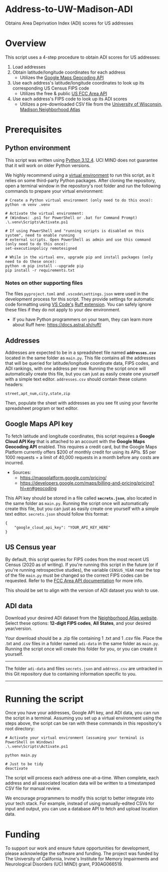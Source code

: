 # Address-to-UW-Madison-ADI
Obtains Area Deprivation Index (ADI) scores for US addresses

# Overview

This script uses a 4-step procedure to obtain ADI scores for US addresses:

1. Load addresses
2. Obtain latitude/longitude coordinates for each address
    * Utilizes the [Google Maps Geocoding API](https://developers.google.com/maps/documentation/geocoding/overview)
3. Use each address's latitude/longitude coordinates to look up its corresponding US Census FIPS code
    * Utilizes the free & public [US FCC Area API](https://geo.fcc.gov/api/census/#!/block/get_block_find)
4. Use each address's FIPS code to look up its ADI scores
    * Utilizes a pre-downloaded CSV file from the [University of Wisconsin, Madison Neighborhood Atlas](https://www.neighborhoodatlas.medicine.wisc.edu/)

# Prerequisites

## Python environment

This script was written using [Python 3.12.4](https://www.python.org/downloads/release/python-3124/). UCI MIND does not guarantee that it will work on older Python versions.

We highly recommend using a [virtual environment](https://docs.python.org/3/library/venv.html) to run this script, as it relies on some third-party Python packages. After cloning the repository, open a terminal window in the repository's root folder and run the following commands to prepare your virtual environment:

```
# Create a Python virtual environment (only need to do this once):
python -m venv .venv

# Activate the virtual environment:
# (Windows: .ps1 for PowerShell or .bat for Command Prompt)
.\.venv\Scripts\Activate.ps1

# If using PowerShell and "running scripts is disabled on this system", need to enable running
# external scripts. Open PowerShell as admin and use this command (only need to do this once):
set-executionpolicy remotesigned

# While in the virtual env, upgrade pip and install packages (only need to do these once):
python -m pip install --upgrade pip
pip install -r requirements.txt
```

### Notes on other supporting files

The files `pyproject.toml` and `.vscode\settings.json` were used in the development process for this script. They provide settings for automatic code formatting using [VS Code's](https://code.visualstudio.com/) [Ruff extension](https://marketplace.visualstudio.com/items?itemName=charliermarsh.ruff). You can safely ignore these files if they do not apply to your dev environment.

* If you have Python programmers on your team, they can learn more about Ruff here: https://docs.astral.sh/ruff/

## Addresses

Addresses are expected to be in a spreadsheet file named **`addresses.csv`** located in the same folder as `main.py`. This file contains all the addresses that will be queried for latitude/longitude coordinate data, FIPS codes, and ADI rankings, with one address per row. Running the script once will automatically create this file, but you can just as easily create one yourself with a simple text editor. `addresses.csv` should contain these column headers:

```
street,apt_num,city,state,zip
```

Then, populate the sheet with addresses as you see fit using your favorite spreadsheet program or text editor.

## Google Maps API key

To fetch latitude and longitude coordinates, this script requires a **Google Cloud API Key** that is attached to an account with the **Google Maps Geocoding API** enabled. This requires a credit card, but the Google Maps Platform currently offers $200 of monthly credit for using its APIs. $5 per 1000 requests = a limit of 40,000 requests in a month before any costs are incurred.

* Sources:
  * https://mapsplatform.google.com/pricing/
  * https://developers.google.com/maps/billing-and-pricing/pricing?hl=en#geocoding

This API key should be stored in a file called **`secrets.json`**, also located in the same folder as `main.py`. Running the script once will automatically create this file, but you can just as easily create one yourself with a simple text editor. `secrets.json` should follow this format:

```
{
    "google_cloud_api_key": "YOUR_API_KEY_HERE"
}
```

## US Census year

By default, this script queries for FIPS codes from the most recent US Census (2020 as of writing). If you're running this script in the future (or if you're running retrospective studies), the variable `CENSUS_YEAR` near the top of the file `main.py` must be changed so the correct FIPS codes can be requested. Refer to the [FCC Area API documentation](https://geo.fcc.gov/api/census/#!/block/get_block_find) for more info.

This should be set to align with the version of ADI dataset you wish to use.

## ADI data

Download your desired ADI dataset from the [Neighborhood Atlas website](https://www.neighborhoodatlas.medicine.wisc.edu/download). Select these options: **12-digit FIPS codes**, **All States**, and your desired year/version.

Your download should be a .zip file containing 1 .txt and 1 .csv file. Place the .txt and .csv files in a folder named `adi-data` in the same folder as `main.py`. Running the script once will create this folder for you, or you can create it yourself.

---

The folder `adi-data` and files `secrets.json` and `address.csv` are untracked in this Git repository due to containing information specific to you.

---

# Running the script

Once you have your addresses, Google API key, and ADI data, you can run the script in a terminal. Assuming you set up a virtual environment using the steps above, the script can be ran with these commands in this repository's root directory:

```
# Activate your virtual environment (assuming your terminal is PowerShell on Windows)
.\.venv\Scripts\Activate.ps1

python main.py

# Just to be tidy
deactivate
```

The script will process each address one-at-a-time. When complete, each address and all associated location data will be written to a timestamped CSV file for manual review.

We encourage programmers to modify this script to better integrate into your tech stack. For example, instead of using manually-edited CSVs for input and output, you can use a database API to fetch and upload location data.

# Funding

To support our work and ensure future opportunities for development, please acknowledge the software and funding.
The project was funded by The University of California, Irvine's Institute for Memory Impairments and Neurological Disorders (UCI MIND) grant, P30AG066519.
